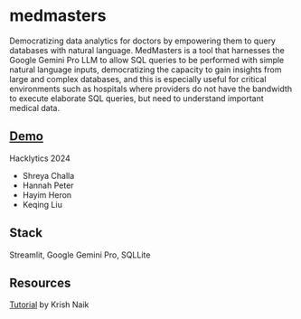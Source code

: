 # medmasters
Democratizing data analytics for doctors by empowering them to query databases with natural language. MedMasters is a tool that harnesses the Google Gemini Pro LLM to allow SQL queries to be performed with simple natural language inputs, democratizing the capacity to gain insights from large and complex databases, and this is especially useful for critical environments such as hospitals where providers do not have the bandwidth to execute elaborate SQL queries, but need to understand important medical data. 

## [Demo](https://www.loom.com/share/d970a5f21d1745c29aaa8a65c8c26a57?sid=e7ae7a0f-f2ed-4932-aed3-7b04948bf49b ) 

Hacklytics 2024
- Shreya Challa
- Hannah Peter
- Hayim Heron
- Keqing Liu

## Stack 
Streamlit, Google Gemini Pro, SQLLite 

## Resources 
[Tutorial](https://www.youtube.com/watch?v=CC6qMpqgUMU) by Krish Naik
